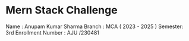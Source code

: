 # Mern Stack Challenge 

Name : Anupam Kumar Sharma
Branch : MCA ( 2023 - 2025 )
Semester: 3rd
Enrollment Number : AJU /230481
